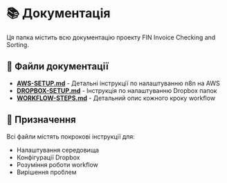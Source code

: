 # 📚 Документація

Ця папка містить всю документацію проекту FIN Invoice Checking and Sorting.

## 📄 Файли документації

- **[AWS-SETUP.md](./AWS-SETUP.md)** - Детальні інструкції по налаштуванню n8n на AWS
- **[DROPBOX-SETUP.md](./DROPBOX-SETUP.md)** - Інструкція по налаштуванню Dropbox папок
- **[WORKFLOW-STEPS.md](./WORKFLOW-STEPS.md)** - Детальний опис кожного кроку workflow

## 🎯 Призначення

Всі файли містять покрокові інструкції для:
- Налаштування середовища
- Конфігурації Dropbox
- Розуміння роботи workflow
- Вирішення проблем 